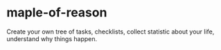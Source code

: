 # maple-of-reason

Create your own tree of tasks, checklists, collect statistic about your life, understand why things happen.
